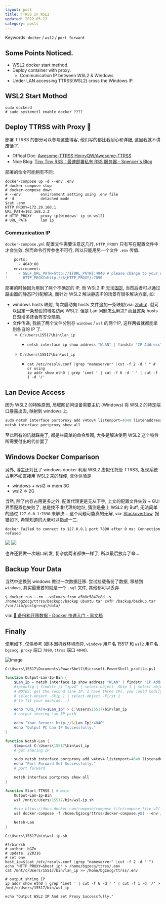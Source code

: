 ```yaml
---
layout: post
title: TTRSS in WSL2
updated: 2022-05-12
category: posts
---
```


Keywords: `docker` / `wsl2` / `port forward`

## Some Points Noticed.

- WSL2 docker start method.
- Deploy container with proxy.
  - Communication IP between WSL2 & Windows.
- Under LAN accessing TTRSS(WSL2) cross the Windows IP.

## WSL2 Start Mothod

```shell
sudo dockerd
# sudo systemctl enable docker ????
```

## Deploy TTRSS with Proxy 🤯

部署 TTRSS 的部分可以参考这些博客, 他们写的都比我耐心和详细, 这里我就不讲废话了.

- Offical Doc: [Awesome-TTRSS HenryQW/Awesome-TTRSS](https://github.com/HenryQW/Awesome-TTRSS/blob/main/docs/zh/README.md )
- Nice Blog: [Tiny Tiny RSS：最速部署私有 RSS 服务器 - Spencer's Blog](https://spencerwoo.com/blog/tiny-tiny-rss#an-zhuang-docker-compose )

部署的命令可能稍有不同:

```shell
docker-compose up -d --env .env
# docker-compose stop
# docker-compose down
# --env         environment setting using .env file
# -d            detached mode
$cat .env
HTTP_PROXY=172.29.160.1
URL_PATH=192.168.2.2
# HTTP_PROXY    proxy ip(windows' ip in wsl2)
# URL_PATH      lan ip
```

### Communication IP

`docker-compose.yml` 配置文件需要注意这几行, `HTTP_PROXY` 只有写在配置文件中才会生效, 然而命令行传参也不可行, 所以只能用另一个文件 `.env` 传值.

```diff
    ports:
      - 4040:80
    environment:
!     - SELF_URL_PATH=http://${URL_PATH}:4040 # please change to your own domain
!     - HTTP_PROXY=http://${HTTP_PROXY}:7890
```

部署的时候因为用到了两个不确定的 IP, 而 WSL2 IP 无法[固定](https://github.com/microsoft/WSL/issues/4210), 当然后者可以通过路由器的静态IP分配解决, 而针对 WSL2 解决静态IP的场景有很多解决方案, 如:

- windows hosts 映射, 每次启动向 hosts 文件追加一条映射(via: [zhihu](https://www.zhihu.com/question/387747506/answer/1820473311)). 就可以固定一条预设的域名访问 WSL2. 但是 Lan 问题怎么解决? 而且这条 hosts 日渐增多还会有安全隐患.
- 文件传递, 我挑了两个文件分别存 `windows` / `wsl` 的两个IP, 这样两者就都能拿到各自的 IP 了.
  - `C:\Users\15517\bin\lan_ip`
    - ```powershell
      netsh interface ip show address "WLAN" | findstr "IP Address" | Select-String -Pattern '([0-9][0-9]*\.[0-9][0-9]*\.[0-9][0-9]*\.[0-9][0-9]*)' | %{ $_.matches.Value }
      ```
  - `C:\Users\15517\bin\wsl_ip`
    - ```shell
      cat /etc/resolv.conf |grep "nameserver" |cut -f 2 -d " " # or using
      ip addr show eth0 | grep 'inet ' | cut -f 6 -d ' ' | cut -f 1 -d '/'
      ```

## Lan Device Access

因为 WSL2 的特殊原因, 局域网访问设备需要主机 (Windows) 将 WSL2 的特定端口暴露出去, 映射到 windows 上.

```powershell
sudo netsh interface portproxy add v4tov4 listenport=4040 listenaddress=* connectport=4040 connectaddress=xxx.xxx.xxx.xxx protocol=tcp
netsh interface portproxy show all
```

至此所有的坑就踩完了, 都是些简单的命令堆砌, 大多是解决使用 WSL2 这个特性所需要付出的代价罢了

## Windows Docker Comparison

另外, 博主还对比了 windows docker 利用 WSL2 虚拟化托管 TTRSS, 发现系统占用不如直接用 WSL2 来的轻便, 具体体验是

- windows + wsl2 => mem 3G
- wsl2 => 2G

当然, 除了内存占用更多之外, 配置代理更是无从下手, 上文的配置文件失效 + GUI 界面配置也失败了, 总是找不准代理的地址, 猜测是叠上 WSL2 的 Buff, 无法简单的通过 `127.0.0.1:7890` 来解决... 这个问题可能真的无解, via: [Stackoverflow](https://stackoverflow.com/questions/48272933/docker-at-windows-10-proxy-propagation-to-containers-not-working), 报错如下, 希望知道的大佬可以指点一二.

```shell
docker Failed to connect to 127.0.0.1 port 7890 after 0 ms: Connection refused
```

![](https://user-images.githubusercontent.com/57313137/158712544-96fcd594-7628-41e8-a906-acdc672d5e22.png)
![](https://user-images.githubusercontent.com/57313137/158712547-68a408d5-a46d-42ec-ab6b-35f1f8a3af55.png)

也许还要做一次端口转发, 复杂度两者都快一样了, 所以最后放弃了😁...

## Backup Your Data

当然中途换到 windows 做过一次数据迁移. 尝试挂载备份了数据, 移植到 `windows`, 其实最重要的就是一个 `.sql` 文件, 其他都可以丢弃.

```shell
$ docker run --rm --volumes-from a5b8c5847c8d -v /home/bgzocg/ttrss/backup:/backup ubuntu tar cvfP /backup/backup.tar /var/lib/postgresql/data/
```

via: [🎯 备份和迁移数据 - Docker 快速入门 - 易文档](https://docker.easydoc.net/doc/81170005/cCewZWoN/XQEqNjiu )


## Finally

使用如下, 仅供参考 (脚本因机器环境而异, `windows` 用户名 15517 和 `wsl2` 用户名 `bgzocg`, `proxy` 端口 `7890`, `ttrss` 端口 `4040`).

![image](https://user-images.githubusercontent.com/57313137/158714518-c1dd51d1-c3b1-4b1d-b3dc-ac448e4dbebd.png)

`C:\Users\15517\Documents\PowerShell\Microsoft.PowerShell_profile.ps1`

```powershell
function Output-Lan-Ip-Bin {
    $Lan_Ip = netsh interface ip show address "WLAN" | findstr "IP Address" | Select-String -Pattern '([0-9][0-9]*\.[0-9][0-9]*\.[0-9][0-9]*\.[0-9][0-9]*)' | %{ $_.matches.Value }
    #ipconfig | findstr /i "ipv4" | select-object -Skip 1 | select-object -First 1 | Select-String -Pattern '([0-9][0-9]*\.[0-9][0-9]*\.[0-9][0-9]*\.[0-9][0-9]*)' | % { $($_.matches.groups[1]).Value}
    # NOTES: get the second line IP. I have three IPs, you could modify
    # select-object -Skip 1 | select-object -First 1
    # to fit your machine. :)

    echo "URL_PATH=$Lan_Ip" > C:\Users\15517\bin\lan_ip
    # output sharing Lan IP path

    echo "Your Server: http://${Lan_Ip}:4040"
    echo "Output PC Lan IP Successfully."
}

function Netsh-Lan {
    $tmp=cat C:\Users\15517\bin\wsl_ip
    # get sharing IP

    sudo netsh interface portproxy add v4tov4 listenport=4040 listenaddress=* connectport=4040 connectaddress=$tmp protocol=tcp
    echo "Port Forward Set Successfully."
    # port forward

    netsh interface portproxy show all
}

function Start-TTRSS { # main
    Output-Lan-Ip-Bin
    wsl /mnt/c/Users/15517/bin/wsl-ip.sh

    #via https://docs.docker.com/compose/compose-file/compose-file-v2/
    wsl docker-compose -f /home/bgzocg/ttrss/docker-compose.yml --env /home/bgzocg/ttrss/.env up -d

    Netsh-Lan
}
```

`C:\Users\15517\bin\wsl-ip.sh`

```shell
#!/bin/sh
# author: bGZo
# update: 220316
# set env
host_ip=$(cat /etc/resolv.conf |grep "nameserver" |cut -f 2 -d " ")
echo "HTTP_PROXY=$host_ip" > /home/bgzocg/ttrss/.env
cat /mnt/c/Users/15517/bin/lan_ip >> /home/bgzocg/ttrss/.env

# output shring IP
ip addr show eth0 | grep 'inet ' | cut -f 6 -d ' ' | cut -f 1 -d '/' > /mnt/c/Users/15517/bin/wsl_ip

echo "Output WSL2 IP And Set Proxy Successfully."
```

<!-- 
$ docker run -d --name ttrssdb nornagon/postgres
$ docker run -d --link ttrssdb:db -p <port>:80 -e SELF_URL_PATH=http://<ttrss_domain>:<port> fischerman/docker-ttrss

从 Google Reader 倒闭的十年间 RSS 这种落后的摘要模式竟成为当代抵御信息轰炸的最优方式, What a Joke? 😏 虽然无法抵御信息的半衰期, 但将文字直接无差别地分发给每个订阅个体正可符合当下这个去全球化, 个性化的世界趋势, 可能几十年之后就消失在互联网上的微不足道的信息(未被快照留存, 未在 archive.org 等存档馆), 在你的 RSS 阅读器的数据库中就有一份, 饱受陆内 `404 NotFound` 的大家一定能体会这种失而复得的感觉吧. Awesome!!!

好的, 这已经是个被陆内媒体写烂了的话题, 

> Q: 为什么不用在线服务?

之前一直配合 `Vivaldi` 的 `Panel` 使用 [蚁阅](https://rss.anyant.com), 大概有半年的时间了, Star 了 600+ 篇文章, 越来越用得不舒服, 一来没有导出功能, 二来没有一键 Unstar 的功能, 最后自己用 Github Action 摸🐟了一个每周备份收藏并清空收藏夹的[小脚本](https://github.com/bGZo/rss/blob/main/anyant-backup.py). 原理很简单, 最有趣的地方就是抓包测 API 了😁

> Q: 为什么不用服务器? `NAS`? 软路由?

说到底还不是因为穷, 尽量开源节流, 也躲掉了国内备案, 选择服务商和很多不必要的麻烦. 说要用服务器练手的, 先自己把 `*nix` 玩转了再说吧😅, 家里面虽然有一台 老毛子(padavan) 的硬路由, 但迫于 `128G` 的内存选择放弃🙃

> Q: 为什么不用现成的软件? 像是 [FluentRss](https://github.com/yang991178/fluent-reader) 多么优雅

数据保存, 部分 RSS 不会输出全站内容, 个人考虑想尽早储存; 迁移难度, `docker` 迁移到更成熟的 软路由/`NAS` 更为灵活; [FluentRss](https://github.com/yang991178/fluent-reader) 定制化较少, 不喜欢其阅读体验, 当然软件也有提供 TTRSS 后台服务, 不行就套壳嘛😅


-->
